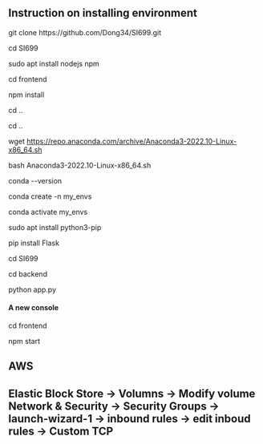 <h2> Instruction on installing environment </h2>
git clone https://github.com/Dong34/SI699.git

cd SI699

sudo apt install nodejs npm

cd frontend

npm install 

cd ..

cd ..

wget https://repo.anaconda.com/archive/Anaconda3-2022.10-Linux-x86_64.sh

bash Anaconda3-2022.10-Linux-x86_64.sh

conda --version

conda create -n my_envs

conda activate my_envs

sudo apt install python3-pip

pip install Flask

cd SI699

cd backend

python app.py

<h4> A new console </h4>

cd frontend

npm start

<h2>AWS<h2>
Elastic Block Store -> Volumns -> Modify volume
Network & Security -> Security Groups -> launch-wizard-1 -> inbound rules -> edit inboud rules -> Custom TCP

